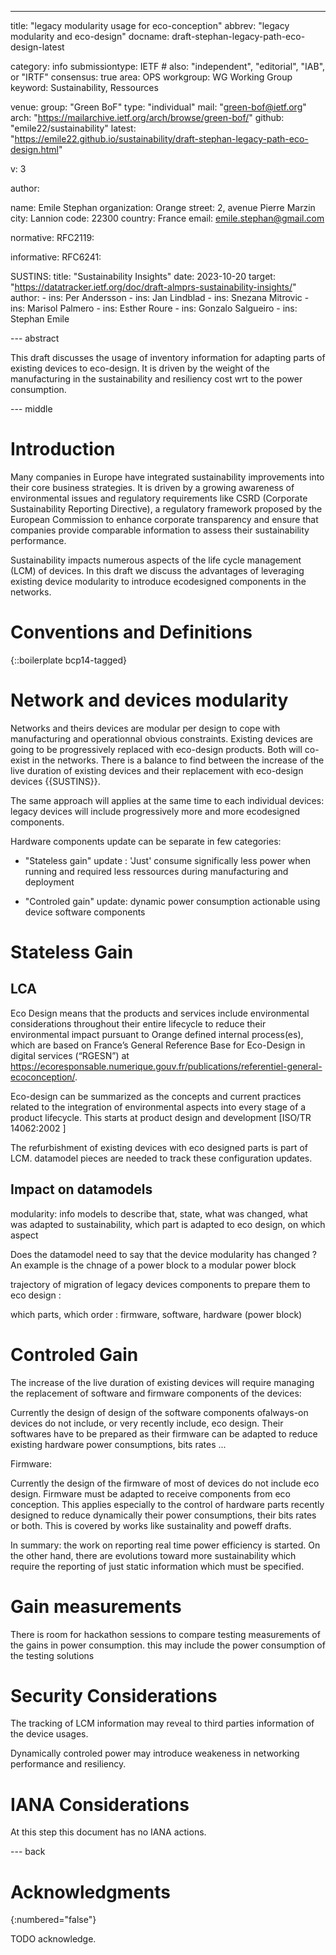 ---
title: "legacy modularity usage for eco-conception"
abbrev: "legacy modularity and eco-design"
docname: draft-stephan-legacy-path-eco-design-latest

category: info
submissiontype: IETF  # also: "independent", "editorial", "IAB", or "IRTF"
consensus: true
area: OPS
workgroup: WG Working Group
keyword: Sustainability, Ressources

venue:
  group: "Green BoF"
  type: "individual"
  mail: "green-bof@ietf.org"
  arch: "https://mailarchive.ietf.org/arch/browse/green-bof/"
  github: "emile22/sustainability"
  latest: "https://emile22.github.io/sustainability/draft-stephan-legacy-path-eco-design.html"

v: 3

author:

   name: Emile Stephan
   organization: Orange
   street: 2, avenue Pierre Marzin
   city: Lannion
   code: 22300
   country: France
   email: emile.stephan@gmail.com

normative:
  RFC2119:

informative:
  RFC6241:

  SUSTINS:
    title: "Sustainability Insights"
    date: 2023-10-20
    target: "https://datatracker.ietf.org/doc/draft-almprs-sustainability-insights/"
    author:
			- ins: Per Andersson
			- ins: Jan Lindblad
			- ins: Snezana Mitrovic
			- ins: Marisol Palmero
			- ins: Esther Roure
			- ins: Gonzalo Salgueiro
			- ins: Stephan Emile

--- abstract

This draft discusses the usage of inventory information for adapting parts of existing devices to eco-design. It is driven by the weight of the manufacturing in the sustainability and resiliency cost wrt to the power consumption.

--- middle

# Introduction

Many companies in Europe have integrated sustainability improvements into their core business strategies. It is driven by a growing awareness of environmental issues and regulatory requirements like CSRD (Corporate Sustainability Reporting Directive), a regulatory framework proposed by the European Commission to enhance corporate transparency and ensure that companies provide comparable information to assess their sustainability performance.

Sustainability impacts numerous aspects of the life cycle management (LCM) of devices. In this draft we discuss the advantages of leveraging existing device modularity to introduce ecodesigned components in the networks.


# Conventions and Definitions

{::boilerplate bcp14-tagged}

# Network and devices modularity

Networks and theirs devices are modular per design to cope with manufacturing and operationnal obvious constraints. Existing devices are going to be progressively replaced with eco-design products. Both will co-exist in the networks. There is a balance to find between the increase of the live duration of existing devices and their replacement with eco-design devices {{SUSTINS}}.

The same approach will applies at the same time to each individual devices: legacy devices will include progressively more and more ecodesigned components.

Hardware components update can be separate in few categories:
 * "Stateless gain" update : 'Just' consume significally less power when running and required less ressources during manufacturing and deployment

 * "Controled gain" update: dynamic power consumption actionable using device software components

# Stateless Gain

## LCA

Eco Design means that the products and services include environmental considerations throughout their entire lifecycle to reduce their environmental impact pursuant to Orange defined internal process(es), which are  based on France’s General Reference Base for Eco-Design in digital services (“RGESN”) at  https://ecoresponsable.numerique.gouv.fr/publications/referentiel-general-ecoconception/.

Eco-design can be summarized as the concepts and current practices related to the integration of environmental aspects into every stage of a product lifecycle. This starts at product design and development [ISO/TR 14062:2002 ]

The refurbishment of existing devices with eco designed parts is part of LCM. datamodel pieces are needed to track these configuration updates.

## Impact on datamodels

modularity: info models to describe that, state, what was changed, what was adapted to sustainability, which part is adapted to eco design, on which aspect

Does the datamodel need to say that the device modularity has changed ? An example is the chnage of a power block to a modular power block

trajectory of migration of legacy devices components to prepare them to eco design :

which parts, which order : firmware, software, hardware (power block)

# Controled Gain

The increase of the live duration of existing devices will require managing the replacement of software and firmware components of the devices:

Currently the design of design of the software components ofalways-on devices do not include, or very recently include, eco design. Their softwares have to be prepared as their firmware can be adapted to reduce existing hardware power consumptions, bits rates ...

Firmware:

Currently the design of the firmware of most of devices do not include eco design. Firmware must be adapted to receive components from eco conception. This applies especially to the control of hardware parts recently designed to reduce dynamically their power consumptions, their bits rates or both. This is covered by works like sustainality and poweff drafts.

In summary: the work on reporting real time power efficiency is started. On the other hand, there are evolutions toward more sustainability which require the reporting of just static information which must be specified.

# Gain measurements

There is room for hackathon sessions to compare testing measurements of the gains in power consumption. this may include the power consumption of the testing solutions

# Security Considerations

The tracking of LCM information may reveal to third parties information of the device usages.

Dynamically controled power may introduce weakeness in networking performance and resiliency.

# IANA Considerations

At this step this document has no IANA actions.

--- back

# Acknowledgments
{:numbered="false"}

TODO acknowledge.

